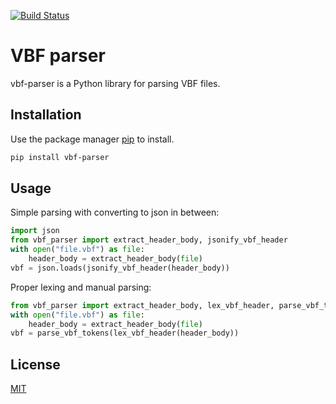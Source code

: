 [![Build Status](https://travis-ci.org/rafalslaby/vbf_parser.svg?branch=master)](https://travis-ci.org/rafalslaby/vbf_parser)

# VBF parser

vbf-parser is a Python library for parsing VBF files.

## Installation

Use the package manager [pip](https://pip.pypa.io/en/stable/) to install.

```bash
pip install vbf-parser
```

## Usage

Simple parsing with converting to json in between:

```python
import json
from vbf_parser import extract_header_body, jsonify_vbf_header
with open("file.vbf") as file:
    header_body = extract_header_body(file)
vbf = json.loads(jsonify_vbf_header(header_body))
```

Proper lexing and manual parsing:
```python
from vbf_parser import extract_header_body, lex_vbf_header, parse_vbf_tokens
with open("file.vbf") as file:
    header_body = extract_header_body(file)
vbf = parse_vbf_tokens(lex_vbf_header(header_body))
```

## License
[MIT](https://choosealicense.com/licenses/mit/)